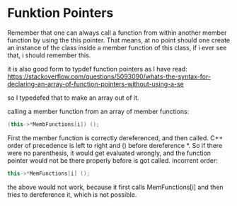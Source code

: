 # Funktion Pointers

Remember that one can always call a function from within another member function by using the this pointer.
That means, at no point should one create an instance of the class inside a member function of this class, if i ever see that, i should remember this.

it is also good form to typdef function pointers as I have read:
https://stackoverflow.com/questions/5093090/whats-the-syntax-for-declaring-an-array-of-function-pointers-without-using-a-se

so I typedefed that to make an array out of it.

calling a member function from an array of member functions:
```C++
(this->*MembFunctions[i]) ();
```

First the member function is correctly dereferenced, and then called.
C++ order of precedence is left to right and () before dereference *. So if there were no parenthesis, it would get evaluated wrongly, and the function pointer would not be there properly before is got called.
incorrent order:
```C++
this->*MemFunctions[i] ();
```
the above would not work, because it first calls MemFunctions[i] and then tries to dereference it, which is not possible.

